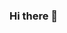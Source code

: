 ### Hi there 👋

<!--
**AlPazinou/AlPazinou** is a ✨ _special_ ✨ repository because its `README.md` (this file) appears on your GitHub profile.

Here are some ideas to get you started:

- 🔭 I’m currently working on an android project (Android studio , java,  mysql/php , firebase ) 
- 🌱 I’m currently learning (prototype design with Adobe XD) 


Thing I want to learn in 2021

declare -A tech
tech=("flutter" "html" "css" "javascript")
Contact me here

import static java.util.Map.entry;

Map<String, String> contact = Map.ofEnteries(
    entry("email", "abed.benamar@gmail.com"),
    entry("twitter": "@alpazinou"),
    entry("website": "not yet")
);

